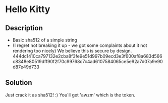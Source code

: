 Hello Kitty
===========

Description
-----------
* Basic sha512 of a simple string
* (I regret not breaking it up - we got some complaints about it not rendering too nicely)
We believe this is secure by design. 444dc1410ca797132e2cba8f3fe9e51d997b09ecd3e3f600af8a683d566c8348e80519dff90f2f70c99768c7c4ad6107584065ce5e92a7d07a9e90d87e49d733

Solution
--------
Just crack it as sha512! :) You'll get 'awzm' which is the token.
